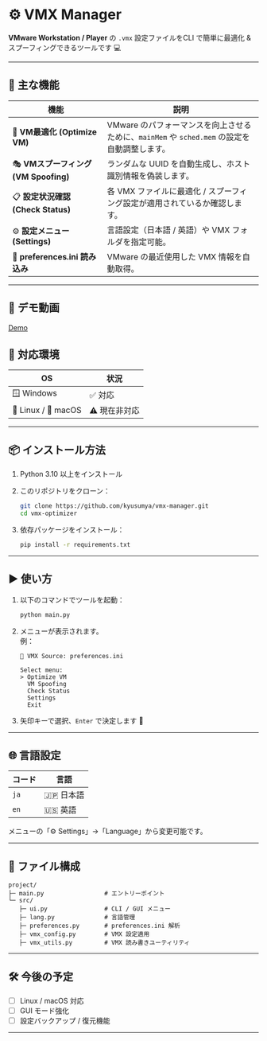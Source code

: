 # ⚙️ VMX Manager

**VMware Workstation / Player** の `.vmx` 設定ファイルをCLI で簡単に最適化 & スプーフィングできるツールです 💻  

---

## 🚀 主な機能

| 機能 | 説明 |
|------|------|
| 🧠 **VM最適化 (Optimize VM)** | VMware のパフォーマンスを向上させるために、`mainMem` や `sched.mem` の設定を自動調整します。 |
| 🎭 **VMスプーフィング (VM Spoofing)** | ランダムな UUID を自動生成し、ホスト識別情報を偽装します。 |
| 📋 **設定状況確認 (Check Status)** | 各 VMX ファイルに最適化 / スプーフィング設定が適用されているか確認します。 |
| ⚙️ **設定メニュー (Settings)** | 言語設定（日本語 / 英語）や VMX フォルダを指定可能。 |
| 💾 **preferences.ini 読み込み** | VMware の最近使用した VMX 情報を自動取得。 |

---
## 🎥 デモ動画

[Demo](https://youtu.be/YwGEpJqrGJQ)

## 🧩 対応環境

| OS | 状況 |
|----|------|
| 🪟 Windows | ✅ 対応 |
| 🐧 Linux / 🍎 macOS | ⚠️ 現在非対応 |

---

## 📦 インストール方法

1. Python 3.10 以上をインストール  
2. このリポジトリをクローン：

   ```bash
   git clone https://github.com/kyusumya/vmx-manager.git
   cd vmx-optimizer
   ```

3. 依存パッケージをインストール：

   ```bash
   pip install -r requirements.txt
   ```

---

## ▶️ 使い方

1. 以下のコマンドでツールを起動：

   ```bash
   python main.py
   ```

2. メニューが表示されます。  
   例：

   ```
   📂 VMX Source: preferences.ini

   Select menu:
   > Optimize VM
     VM Spoofing
     Check Status
     Settings
     Exit
   ```

3. 矢印キーで選択、`Enter` で決定します 🎯  

---

## 🌐 言語設定

| コード | 言語 |
|--------|------|
| `ja` | 🇯🇵 日本語 |
| `en` | 🇺🇸 英語 |

メニューの「⚙️ Settings」→「Language」から変更可能です。

---

## 🧰 ファイル構成

```
project/
├─ main.py                 # エントリーポイント
└─ src/
   ├─ ui.py                # CLI / GUI メニュー
   ├─ lang.py              # 言語管理
   ├─ preferences.py       # preferences.ini 解析
   ├─ vmx_config.py        # VMX 設定適用
   ├─ vmx_utils.py         # VMX 読み書きユーティリティ
```

---

## 🛠️ 今後の予定

- [ ] Linux / macOS 対応  
- [ ] GUI モード強化  
- [ ] 設定バックアップ / 復元機能  

---
